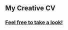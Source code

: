## My Creative CV
### [Feel free to take a look!](https://luckytoaster.github.io/curriculum-vitae/cv.html)
